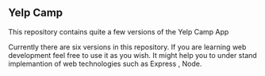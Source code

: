 ## Yelp Camp
    
This repository contains quite a few versions of the Yelp Camp App
    
Currently there are six versions in this repository. If you are learning 
web development feel free to use it as you wish. It might help you to under
stand implemantion of web technologies such as Express , Node. 